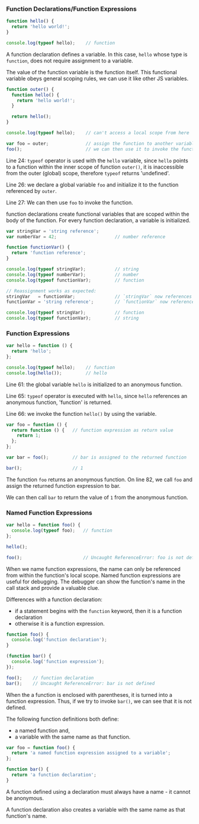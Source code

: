 ### Function Declarations/Function Expressions

```js
function hello() {
  return 'hello world!';
}

console.log(typeof hello);    // function
```

A function declaration defines a variable. In this case, `hello` whose type is `function`, does not require assignment to a variable.

The value of the function variable is the function itself. This functional variable obeys general scoping rules, we can use it like other JS variables.

```js
function outer() {
  function hello() {
    return 'hello world!';
  }

  return hello();
}

console.log(typeof hello);    // can't access a local scope from here

var foo = outer;              // assign the function to another variable
foo();                        // we can then use it to invoke the function
```

Line 24: `typeof` operator is used with the `hello` variable, since `hello` points to a function within the inner scope of function `outer()`, it is inaccessible from the outer (global) scope, therefore `typeof` returns 'undefined'.

Line 26: we declare a global variable `foo` and  initialize it to the function referenced by `outer`.

Line 27: We can then use `foo` to invoke the function.

function declarations create functional variables that are scoped within the body of the function. For every function declaration, a variable is initialized.

```js
var stringVar = 'string reference';
var numberVar = 42;                      // number reference

function functionVar() {
  return 'function reference';
}

console.log(typeof stringVar);           // string
console.log(typeof numberVar);           // number
console.log(typeof functionVar);         // function

// Reassignment works as expected:
stringVar   = functionVar;               // `stringVar` now references a function
functionVar = 'string reference';        // `functionVar` now references a string

console.log(typeof stringVar);           // function
console.log(typeof functionVar);         // string
```

### Function Expressions

```js
var hello = function () {
  return 'hello';
};

console.log(typeof hello);    // function
console.log(hello());         // hello
```

Line 61: the global variable `hello` is initialized to an anonymous function.

Line 65: `typeof` operator is executed with `hello`, since `hello` references an anonymous function, 'function' is returned.

Line 66: we invoke the function `hello()` by using the variable.

```js
var foo = function () {
  return function () {   // function expression as return value
    return 1;
  };
};

var bar = foo();         // bar is assigned to the returned function

bar();                   // 1
```

The function `foo` returns an anonymous function. On line 82, we call `foo` and assign the returned function expression to bar.

We can then call `bar` to return the value of `1` from the anonymous function.

### Named Function Expressions
```js
var hello = function foo() {
  console.log(typeof foo);   // function
};

hello();

foo();                       // Uncaught ReferenceError: foo is not defined
```

When we name function expressions, the name can only be referenced from within the function's local scope. Named function expressions are useful for debugging. The debugger can show the function's name in the call stack and provide a valuable clue.

Differences with a function declaration:
- if a statement begins with the `function` keyword, then it is a function declaration
- otherwise it is a function expression.


```js
function foo() {
  console.log('function declaration');
}

(function bar() {
  console.log('function expression');
});

foo();    // function declaration
bar();    // Uncaught ReferenceError: bar is not defined
```

When the a function is enclosed with parentheses, it is turned into a function expression. Thus, if we try to invoke `bar()`, we can see that it is not defined.

The following function definitions both define:
- a named function and,
- a variable with the same name as that function.

```js
var foo = function foo() {
  return 'a named function expression assigned to a variable';
};

function bar() {
  return 'a function declaration';
}
```

A function defined using a declaration must always have a name - it cannot be anonymous. 

A function declaration also creates a variable with the same name as that function's name.


